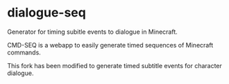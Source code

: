 # dialogue-seq
 Generator for timing subitle events to dialogue in Minecraft.

CMD-SEQ is a webapp to easily generate timed sequences of Minecraft commands.

This fork has been modified to generate timed subtitle events for character dialogue.